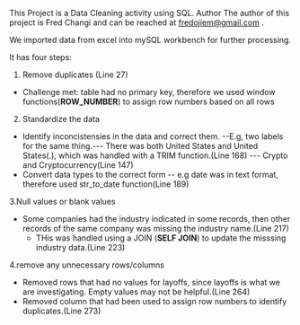 This Project is a Data Cleaning activity using SQL.
Author
The author of this project is Fred Changi and can be reached at fredojiem@gmail.com .


We imported data from excel into mySQL workbench for further processing.

It has four steps:
1. Remove duplicates (Line 27)
 - Challenge met: table had no primary key, therefore we used window functions(**ROW_NUMBER**) to assign row numbers based on all rows


2. Standardize the data
 - Identify inconcistensies in the data and correct them.
     --E.g, two labels for the same thing.--- There was both United States and United States(.), which was handled with a TRIM function.(Line 168)
                                          --- Crypto and Cryptocurrency(Line 147)
 - Convert data types to the correct form
    -- e.g date was in text format, therefore used str_to_date function(Line 189)

3.Null values or blank values
  - Some companies had the industry indicated in some records, then other records of the same company was missing the industry name.(Line 217)
      - THis was handled using a JOIN (**SELF JOIN**) to update the misssing industry data.(Line 223)

4.remove any unnecessary rows/columns
  - Removed rows that had no values for layoffs, since layoffs is what we are investigating. Empty values may not be helpful.(Line 264)
  - Removed column that had been used to assign row numbers to identify duplicates.(Line 273)
